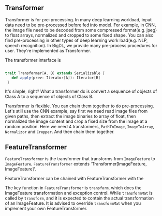 ## **Transformer**

 Transformer is for pre-processing. In many deep learning workload, input data need to be pre-processed before fed into   model. For example, in CNN, the image file need to be decoded from some compressed format(e.g. jpeg) to float arrays,    normalized and cropped to some fixed shape. You can also find pre-processing in other types of deep learning work        load(e.g. NLP, speech recognition). In BigDL, we provide many pre-process procedures for user. They're implemented as    Transformer.

 The transformer interface is
```scala

trait Transformer[A, B] extends Serializable {
   def apply(prev: Iterator[A]): Iterator[B]
 }
```

 It's simple, right? What a transformer do is convert a sequence of objects of Class A to a sequence of objects of Class  B.

 Transformer is flexible. You can chain them together to do pre-processing. Let's still use the CNN example, say first    we need read image files from given paths, then extract the image binaries to array of float, then normalized the image  content and crop a fixed size from the image at a random position. Here we need 4 transformers, `PathToImage`,           `ImageToArray`, `Normalizor` and `Cropper`. And then chain them together.

## **FeatureTransformer**
`FeatureTransformer` is the transformer that transforms from `ImageFeature` to `ImageFeature`.
`FeatureTransformer` extends 'Transformer[ImageFeature, ImageFeature]'.

FeatureTransformer can be chained with FeatureTransformer with the

The key function in `FeatureTransformer` is `transform`, which does the ImageFeature transformation
and exception control.
While `transformMat` is called by `transform`,
and it is expected to contain the actual transformation of an ImageFeature.
It is advised to override `transformMat` when you implement your own FeatureTransformer.
